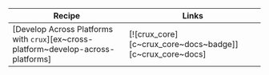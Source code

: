 | Recipe | Links |
|--------|--------|
| [Develop Across Platforms with `crux`][ex~cross-platform~develop-across-platforms] | [![crux_core][c~crux_core~docs~badge]][c~crux_core~docs] |
